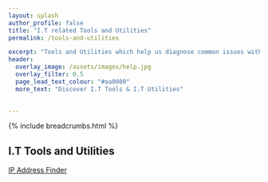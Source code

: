 ```yaml
---
layout: splash 
author_profile: false 
title: "I.T related Tools and Utilities"
permalink: /tools-and-utilities

excerpt: "Tools and Utilities which help us diagnose common issues with your I.T operations."
header:
  overlay_image: /assets/images/help.jpg
  overlay_filter: 0.5 
  page_lead_text_colour: "#aa0000"
  more_text: "Discover I.T Tools & I.T Utilities"

  
---
```


{% include breadcrumbs.html %}

## <i class="fas fa-cloud page-title-icon" aria-hidden="true"></i> I.T Tools and Utilities


<a href="/tools-and-utilities/ip-address-finder">IP Address Finder</a>